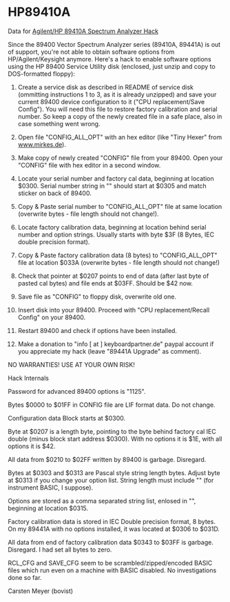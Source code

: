 # HP89410A

Data for [Agilent/HP 89410A Spectrum Analyzer Hack](https://www.eevblog.com/forum/testgear/enable-all-options-on-hp-89441a-and-89410a/)

Since the 89400 Vector Spectrum Analyzer series (89410A, 89441A) is out of support, you're not able to obtain software
options from HP/Agilent/Keysight anymore. Here's a hack to enable software options using the HP 89400 Service Utility disk (enclosed, just unzip and copy to DOS-formatted floppy):

   1. Create a service disk as described in README of service disk (ommitting instructions 1 to 3,
        as it is already unzipped) and save your current 89400 device
   configuration to it ("CPU replacement/Save Config"). You will need this file to restore factory calibration and
   serial number. So keep a copy of the newly created file in a safe place, also in case something went wrong.
   
   3. Open file "CONFIG_ALL_OPT" with an hex editor (like "Tiny Hexer" from www.mirkes.de).
   
   2. Make copy of newly created "CONFIG" file from your 89400. Open your "CONFIG" file
   with hex editor in a second window.
   
   3. Locate your serial number and factory cal data, beginning at location $0300.
   Serial number string in "" should start at $0305 and match sticker on back of 89400.
   
   4. Copy & Paste serial number to "CONFIG_ALL_OPT" file at same location
   (overwrite bytes - file length should not change!).

   5. Locate factory calibration data, beginning at location behind serial number and
   option strings. Usually starts with byte $3F (8 Bytes, IEC double precision format).
   
   6. Copy & Paste factory calibration data (8 bytes) to "CONFIG_ALL_OPT" file at location $033A
   (overwrite bytes - file length should not change!)
   
   7. Check that pointer at $0207 points to end of data (after last byte of
   pasted cal bytes) and file ends at $03FF. Should be $42 now.
   
   8. Save file as "CONFIG" to floppy disk, overwrite old one.
   
   9. Insert disk into your 89400. Proceed with "CPU replacement/Recall Config" on your 89400.
   
   10. Restart 89400 and check if options have been installed.
   
   11. Make a donation to "info [ at ] keyboardpartner.de" paypal account if you
   appreciate my hack (leave "89441A Upgrade" as comment).

NO WARRANTIES! USE AT YOUR OWN RISK!

Hack Internals

Password for advanced 89400 options is "1125".

Bytes $0000 to $01FF in CONFIG file are LIF format data. Do not change.

Configuration data Block starts at $0300.

Byte at $0207 is a length byte, pointing to the byte behind factory cal IEC
double (minus block start address $0300). With no options it is $1E, with all options it is $42.

All data from $0210 to $02FF written by 89400 is garbage. Disregard.
   
Bytes at $0303 and $0313 are Pascal style string length bytes. Adjust byte at $0313
if you change your option list. String length must include "" (for instrument BASIC, I suppose).

Options are stored as a comma separated string list, enlosed in "", beginning at
location $0315.

Factory calibration data is stored in IEC Double precision format, 8 bytes. On
my 89441A with no options installed, it was located at $0306 to $031D.

All data from end of factory calibration data $0343 to $03FF is garbage. Disregard. I had set all bytes to zero.

RCL_CFG and SAVE_CFG seem to be scrambled/zipped/encoded BASIC files which run
even on a machine with BASIC disabled. No investigations done so far.

Carsten Meyer (bovist)

